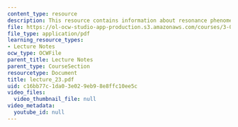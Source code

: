 ```yaml
---
content_type: resource
description: This resource contains information about resonance phenomena.
file: https://ol-ocw-studio-app-production.s3.amazonaws.com/courses/3-016-mathematics-for-materials-scientists-and-engineers-fall-2005/c16bb77c1da03e029eb98e8ffc10ee5c_lecture_23.pdf
file_type: application/pdf
learning_resource_types:
- Lecture Notes
ocw_type: OCWFile
parent_title: Lecture Notes
parent_type: CourseSection
resourcetype: Document
title: lecture_23.pdf
uid: c16bb77c-1da0-3e02-9eb9-8e8ffc10ee5c
video_files:
  video_thumbnail_file: null
video_metadata:
  youtube_id: null
---
```

